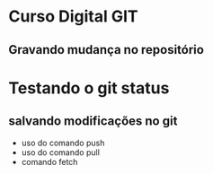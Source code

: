 # Curso Digital GIT
## Gravando mudança no repositório
# Testando o git status

## salvando modificações no git

* uso do comando push
* uso do comando pull
* comando fetch

